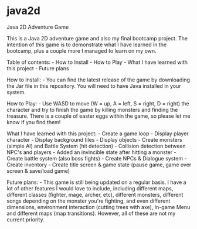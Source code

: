 # java2d
Java 2D Adventure Game 

This is a Java 2D adventure game and also my final bootcamp project. The intention of this game is to demonstrate what I have learned 
in the bootcamp, plus a couple more I managed to learn on my own. 

Table of contents:
	- How to Install
	- How to Play
	- What I have learned with this project
	- Future plans 
	
How to Install: 
	- You can find the latest release of the game by downloading the Jar file in this repository. You will need to have Java installed in 
	your system.
	
How to Play:
	- Use WASD to move (W = up, A = left, S = right, D = right) the character and try to finish the game by killing monsters and finding
	the treasure. There is a couple of easter eggs within the game, so please let me know if you find them! 
	
What I have learned with this project:
	- Create a game loop
	- Display player character
	- Display background tiles
	- Display objects
	- Create monsters (simple AI) and Battle System (hit detection)
	- Collision detection between NPC's and players
	- Added an invincible state after hitting a monster
	- Create battle system (also boss fights)
	- Create NPCs & Dialogue system
	- Create inventory
	- Create title screen & game state (pause game, game over screen & save/load game)

	
Future plans:
	- This game is still being updated on a regular basis. I have a lot of other features I would love to include, including different maps,
	different classes (fighter, mage, archer, etc), different monsters, different songs depending on the monster you're fighting, and even
	different dimensions, environment interaction (cutting trees with axe), In-game Menu and different maps (map transitions). However, all of these are not my current priority. 

